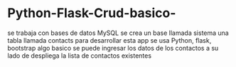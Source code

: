 # Python-Flask-Crud-basico-
se trabaja con bases de datos MySQL
se crea un base llamada sistema una tabla llamada contacts
para desarrollar esta app se usa Python, flask, bootstrap
algo basico se puede ingresar los datos de los contactos 
a su lado de despliega la lista de contactos existentes
